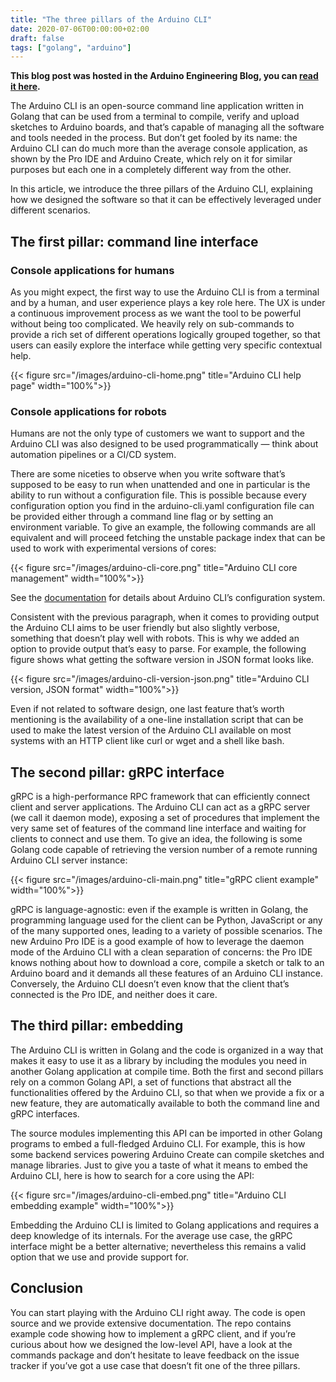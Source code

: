 ```yaml
---
title: "The three pillars of the Arduino CLI"
date: 2020-07-06T00:00:00+02:00
draft: false
tags: ["golang", "arduino"]
---
```


**This blog post was hosted in the Arduino Engineering Blog, you can
[read it here](https://blog.arduino.cc/2020/07/06/the-three-pillars-of-the-arduino-cli/).**

The Arduino CLI is an open-source command line application written in Golang that can be used from a terminal to
compile, verify and upload sketches to Arduino boards, and that’s capable of managing all the software and tools
needed in the process. But don’t get fooled by its name: the Arduino CLI can do much more than the average
console application, as shown by the Pro IDE and Arduino Create, which rely on it for similar purposes but each
one in a completely different way from the other.

In this article, we introduce the three pillars of the Arduino CLI, explaining how we designed the software so
that it can be effectively leveraged under different scenarios.

## The first pillar: command line interface

### Console applications for humans

As you might expect, the first way to use the Arduino CLI is from a terminal and by a human, and user experience
plays a key role here. The UX is under a continuous improvement process as we want the tool to be powerful
without being too complicated. We heavily rely on sub-commands to provide a rich set of different operations
logically grouped together, so that users can easily explore the interface while getting very specific contextual
help.

{{< figure src="/images/arduino-cli-home.png" title="Arduino CLI help page" width="100%">}}

### Console applications for robots

Humans are not the only type of customers we want to support and the Arduino CLI was also designed to be used
programmatically — think about automation pipelines or a CI/CD system.

There are some niceties to observe when you write software that’s supposed to be easy to run when unattended and
one in particular is the ability to run without a configuration file. This is possible because every
configuration option you find in the arduino-cli.yaml configuration file can be provided either through a command
line flag or by setting an environment variable. To give an example, the following commands are all equivalent
and will proceed fetching the unstable package index that can be used to work with experimental versions of cores:

{{< figure src="/images/arduino-cli-core.png" title="Arduino CLI core management" width="100%">}}

See the [documentation](https://arduino.github.io/arduino-cli/latest/configuration/) for details about Arduino
CLI’s configuration system.

Consistent with the previous paragraph, when it comes to providing output the Arduino CLI aims to be user
friendly but also slightly verbose, something that doesn’t play well with robots. This is why we added an option
to provide output that’s easy to parse. For example, the following figure shows what getting the software version
in JSON format looks like.

{{< figure src="/images/arduino-cli-version-json.png" title="Arduino CLI version, JSON format" width="100%">}}

Even if not related to software design, one last feature that’s worth mentioning is the availability of a
one-line installation script that can be used to make the latest version of the Arduino CLI available on most
systems with an HTTP client like curl or wget and a shell like bash.

## The second pillar: gRPC interface

gRPC is a high-performance RPC framework that can efficiently connect client and server applications. The Arduino
CLI can act as a gRPC server (we call it daemon mode), exposing a set of procedures that implement the very same
set of features of the command line interface and waiting for clients to connect and use them. To give an idea,
the following is some Golang code capable of retrieving the version number of a remote running Arduino CLI server
instance:

{{< figure src="/images/arduino-cli-main.png" title="gRPC client example" width="100%">}}

gRPC is language-agnostic: even if the example is written in Golang, the programming language used for the client
can be Python, JavaScript or any of the many supported ones, leading to a variety of possible scenarios. The new
Arduino Pro IDE is a good example of how to leverage the daemon mode of the Arduino CLI with a clean separation
of concerns: the Pro IDE knows nothing about how to download a core, compile a sketch or talk to an Arduino board
and it demands all these features of an Arduino CLI instance. Conversely, the Arduino CLI doesn’t even know that
the client that’s connected is the Pro IDE, and neither does it care.

## The third pillar: embedding

The Arduino CLI is written in Golang and the code is organized in a way that makes it easy to use it as a library
by including the modules you need in another Golang application at compile time. Both the first and second
pillars rely on a common Golang API, a set of functions that abstract all the functionalities offered by the
Arduino CLI, so that when we provide a fix or a new feature, they are automatically available to both the command
line and gRPC interfaces.

The source modules implementing this API can be imported in other Golang programs to embed a full-fledged Arduino
CLI. For example, this is how some backend services powering Arduino Create can compile sketches and manage
libraries. Just to give you a taste of what it means to embed the Arduino CLI, here is how to search for a core
using the API:

{{< figure src="/images/arduino-cli-embed.png" title="Arduino CLI embedding example" width="100%">}}

Embedding the Arduino CLI is limited to Golang applications and requires a deep knowledge of its internals. For
the average use case, the gRPC interface might be a better alternative; nevertheless this remains a valid option
that we use and provide support for.

## Conclusion

You can start playing with the Arduino CLI right away. The code is open source and we provide extensive
documentation. The repo contains example code showing how to implement a gRPC client, and if you’re curious about
how we designed the low-level API, have a look at the commands package and don’t hesitate to leave feedback on
the issue tracker if you’ve got a use case that doesn’t fit one of the three pillars.

